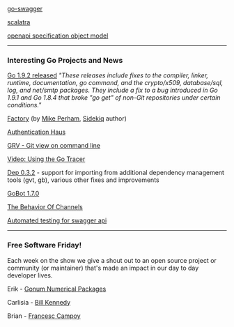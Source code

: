 
[go-swagger](https://github.com/go-swagger/go-swagger)

[scalatra](https://github.com/scalatra/scalatra)

[openapi specification object model](https://github.com/go-openapi/spec)



---

### Interesting Go Projects and News



[Go 1.9.2 released](https://groups.google.com/forum/#!topic/golang-announce/s_hLxKF9ApA)
_"These releases include fixes to the compiler, linker, runtime, documentation, go command, and the crypto/x509, database/sql, log, and net/smtp packages. They include a fix to a bug introduced in Go 1.9.1 and Go 1.8.4 that broke "go get" of non-Git repositories under certain conditions."_

[Factory](https://github.com/contribsys/faktory) (by [Mike Perham](http://www.mikeperham.com/), [Sidekiq](https://github.com/mperham/sidekiq) author)

[Authentication Haus](https://github.com/IMQS/authaus)

[GRV - Git view on command line](https://github.com/rgburke/grv)

[Video: Using the Go Tracer](https://www.youtube.com/watch?v=ySy3sR1LFCQ)

[Dep 0.3.2](https://github.com/golang/dep/releases/tag/v0.3.2) - support for importing from additional dependency management tools (gvt, gb), various other fixes and improvements

[GoBot 1.7.0](https://github.com/hybridgroup/gobot/releases/tag/v1.7.0)

[The Behavior Of Channels](https://www.goinggo.net/2017/10/the-behavior-of-channels.html)

[Automated testing for swagger api](https://github.com/meqaio/swagger_meqa)


---

### Free Software Friday!

Each week on the show we give a shout out to an open source project or community (or maintainer) that's made an impact in our day to day developer lives.

Erik - [Gonum Numerical Packages](https://www.gonum.org/)

Carlisia - [Bill Kennedy](https://twitter.com/goinggodotnet)

Brian  - [Francesc Campoy](https://twitter.com/francesc)